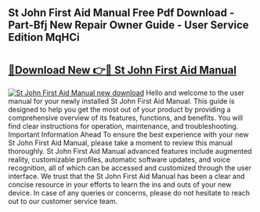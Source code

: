 ## St John First Aid Manual Free Pdf Download - Part-Bfj New Repair Owner Guide - User Service Edition MqHCi

# <h2><a href="http://cf16219.oget.top/?id=St+John+First+Aid+Manual">🔗Download New 👉🔴 St John First Aid Manual</a></h2>

[![St John First Aid Manual new download](https://i.imgur.com/5g1atiW.png)](http://cf16219.oget.top/?id=St+John+First+Aid+Manual)
Hello and welcome to the user manual for your newly installed St John First Aid Manual. This guide is designed to help you get the most out of your product by providing a comprehensive overview of its features, functions, and benefits. You will find clear instructions for operation, maintenance, and troubleshooting. Important Information Ahead To ensure the best experience with your new St John First Aid Manual, please take a moment to review this manual thoroughly. St John First Aid Manual advanced features include augmented reality, customizable profiles, automatic software updates, and voice recognition, all of which can be accessed and customized through the user interface. We trust that the St John First Aid Manual has been a clear and concise resource in your efforts to learn the ins and outs of your new device. In case of any queries or concerns, please do not hesitate to reach out to our customer service team.
